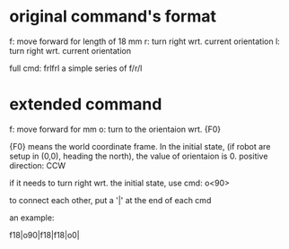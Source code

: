 # original command's format

f: move forward for length of 18 mm
r: turn right wrt. current orientation
l: turn right wrt. current orientation

full cmd: frlfrl
a simple series of f/r/l

# extended command

f<length>: move forward for <length> mm
o<deg>: turn to the orientaion wrt. {F0}

{F0} means the world coordinate frame. In the initial state, (if robot are setup in (0,0), heading the north), the value of orientaion is 0. positive direction: CCW

if it needs to turn right wrt. the initial state, use cmd: o<90>

to connect each other, put a  '|' at the end of each cmd

an example:

f18|o90|f18|f18|o0|